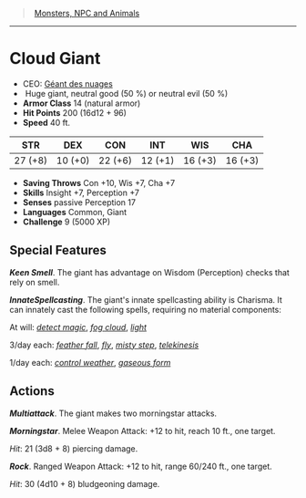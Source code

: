 ﻿---
!Monster
Family: MonsterVO
Type: giant
Size: Huge
Alignment: neutral good (50 %) or neutral evil (50 %)
ArmorClass: 14 (natural armor)
HitPoints: 200 (16d12 + 96)
Speed: 40 ft.
Strength: 27 (+8)
Dexterity: 10 (+0)
Constitution: 22 (+6)
Intelligence: 12 (+1)
Wisdom: 16 (+3)
Charisma: 16 (+3)
SavingThrows: Con +10, Wis +7, Cha +7
Skills: Insight +7, Perception +7
Senses: passive Perception 17
Languages: Common, Giant
Challenge: 9 (5000 XP)
Id: monsters_vo.md#cloud-giant
ParentLink: monsters_vo.md#monsters-npc-and-animals
Name: Cloud Giant
ParentName: Monsters, NPC and Animals
NameLevel: 1
AltName: '[Géant des nuages](hd_monsters_geant_des_nuages.md)'
Attributes: {}
---
> [Monsters, NPC and Animals](srd_monsters.md)

---

# Cloud Giant

- CEO: [Géant des nuages](hd_monsters_geant_des_nuages.md)
-  Huge giant, neutral good (50 %) or neutral evil (50 %)
- **Armor Class** 14 (natural armor)
- **Hit Points** 200 (16d12 + 96)
- **Speed** 40 ft.

|STR|DEX|CON|INT|WIS|CHA|
|---|---|---|---|---|---|
|27 (+8)|10 (+0)|22 (+6)|12 (+1)|16 (+3)|16 (+3)|

- **Saving Throws** Con +10, Wis +7, Cha +7
- **Skills** Insight +7, Perception +7
- **Senses** passive Perception 17
- **Languages** Common, Giant
- **Challenge** 9 (5000 XP)

## Special Features

**_Keen Smell_**. The giant has advantage on Wisdom (Perception) checks that rely on smell.

**_InnateSpellcasting_**. The giant's innate spellcasting ability is Charisma. It can innately cast the following spells, requiring no material components:

At will: _[detect magic](srd_spells_detect_magic.md)_, _[fog cloud](srd_spells_fog_cloud.md)_, _[light](srd_spells_light.md)_

3/day each: _[feather fall](srd_spells_feather_fall.md)_, _[fly](srd_spells_fly.md)_, _[misty step](srd_spells_misty_step.md)_, _[telekinesis](srd_spells_telekinesis.md)_

1/day each: _[control weather](srd_spells_control_weather.md)_, _[gaseous form](srd_spells_gaseous_form.md)_

## Actions

**_Multiattack_**. The giant makes two morningstar attacks.

**_Morningstar_**. Melee Weapon Attack: +12 to hit, reach 10 ft., one target.

_Hit_: 21 (3d8 + 8) piercing damage.

**_Rock_**. Ranged Weapon Attack: +12 to hit, range 60/240 ft., one target.

_Hit_: 30 (4d10 + 8) bludgeoning damage.

